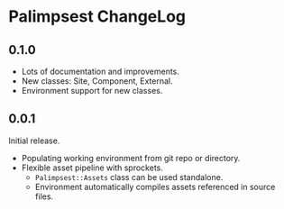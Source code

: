 # Palimpsest ChangeLog

## 0.1.0

- Lots of documentation and improvements.
- New classes: Site, Component, External.
- Environment support for new classes.

## 0.0.1

Initial release.

- Populating working environment from git repo or directory.
- Flexible asset pipeline with sprockets.
  * `Palimpsest::Assets` class can be used standalone.
  * Environment automatically compiles assets referenced in source files.
